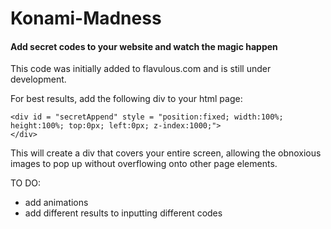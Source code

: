 # Konami-Madness
<h4>Add secret codes to your website and watch the magic happen</h4>

This code was initially added to flavulous.com and is still under development.

For best results, add the following div to your html page:
<pre><code>&lt;div id = "secretAppend" style = "position:fixed; width:100%; height:100%; top:0px; left:0px; z-index:1000;"&gt;
&lt;/div&gt;
</code></pre>

This will create a div that covers your entire screen, allowing the obnoxious images to pop up without overflowing onto other page elements.

TO DO: 
 - add animations
 - add different results to inputting different codes


